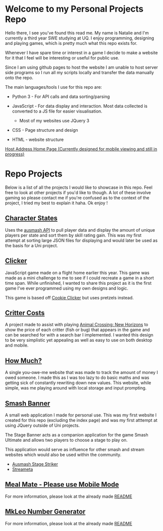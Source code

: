 # Welcome to my Personal Projects Repo
Hello there, I see you've found this read me. My name is Natalie and I'm currently a third year SWE studying at UQ. I enjoy programming, designing and playing games, which is pretty much what this repo exists for.

Whenever I have spare time or interest in a game I decide to make a website for it that I feel will be interesting or useful for public use. 

Since I am using github pages to host the website I am unable to host server side programs so I run all my scripts locally and transfer the data manually onto the repo. 

The main languages/tools I use for this repo are: 
* Python 3 - For API calls and data sorting/parsing
* JavaScript - For data display and interaction. Most data collected is converted to a JS file for easier visualisation.
  * Most of my websites use JQuery 3
  
* CSS - Page structure and design
* HTML - website structure

[Host Address Home Page (Currently designed for mobile viewing and still in progress)](https://zenzlia.github.io/index.html)

# Repo Projects
Below is a list of all the projects I would like to showcase in this repo. Feel free to look at other projects if you'd like to though. A lot of these involve gaming so please contact me if you're confused as to the context of the project, I tried my best to explain it haha. Ok enjoy !

## [Character States](https://zenzlia.github.io/CharacterStates/index.html)
Uses the [ausmash API](https://ausmash.com.au/api) to pull player data and display the amount of unique players per state and sort them by skill rating gain. This was my first attempt at sorting large JSON files for displaying and would later be used as the basis for a Uni project.

## [Clicker](https://zenzlia.github.io/Clicker/index.html)
JavaScript game made on a flight home earlier this year. This game was made as a mini challenge to me to see if I could recreate a game in a short time span. While unfinished, I wanted to share this project as it is the first game I've ever programmed using my own designs and logic.

This game is based off [Cookie Clicker](https://orteil.dashnet.org/cookieclicker) but uses pretzels instead.

## [Critter Costs](https://zenzlia.github.io/CritterCosts/index.html)
A project made to assist with playing [Animal Crossing: New Horizons](https://www.nintendo.com.au/catalogue/animal-crossing-new-horizons) to show the price of each critter (fish or bug) that appears in the game and can be searched for with a search bar I implemented. I wanted this design to be very simplistic yet appealing as well as easy to use on both desktop and mobile.

## [How Much?](https://zenzlia.github.io/HowMuch/index.html)
A single you-owe-me website that was made to track the amount of money I owed someone. I made this as I was too lazy to do basic maths and was getting sick of constantly rewriting down new values. This website, while simple, was me playing around with local storage and input prompting.

## [Smash Banner](https://zenzlia.github.io/SmashBanner/index.html)
A small web application I made for personal use. This was my first website I created for this repo (excluding the index page) and was my first atttempt at using JQuery outside of Uni projects. 

The Stage Banner acts as a companion application for the game Smash Ultimate and allows two players to choose a stage to play on.

This application would serve as influence for other smash and stream websites which would also be used within the community.
* [Ausmash Stage Striker](https://stagestriker.ausmash.com.au)
* [Streameta](https://streameta.com)

## [Meal Mate - Please use Mobile Mode](https://zenzlia.github.io/MealMate/onboardscreen.html)
For more information, please look at the already made [README](https://github.com/zenzlia/zenzlia.github.io/blob/master/MealMate/README.md)

## [MkLeo Number Generator](https://zenzlia.github.io/Mkleo/)
For more information, please look at the already made [README](https://github.com/zenzlia/zenzlia.github.io/blob/master/Mkleo/README.md)
